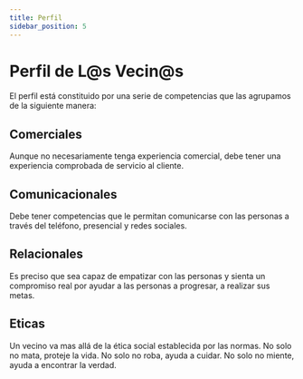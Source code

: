 ```yaml
---
title: Perfil
sidebar_position: 5
---
```


# Perfil de L@s Vecin@s

El perfil está constituido por una serie de competencias que las agrupamos de la siguiente manera:

## Comerciales

Aunque no necesariamente tenga experiencia comercial, debe tener una experiencia comprobada de servicio al cliente.

## Comunicacionales

Debe tener competencias que le permitan comunicarse con las personas a través del teléfono, presencial y redes sociales.

## Relacionales

Es preciso que sea capaz de empatizar con las personas y sienta un compromiso real por ayudar a las personas a progresar, a realizar sus metas.

## Eticas

Un vecino va mas allá de la ética social establecida por las normas. No solo no mata, proteje la vida. No solo no roba, ayuda a cuidar. No solo no miente, ayuda a encontrar la verdad.